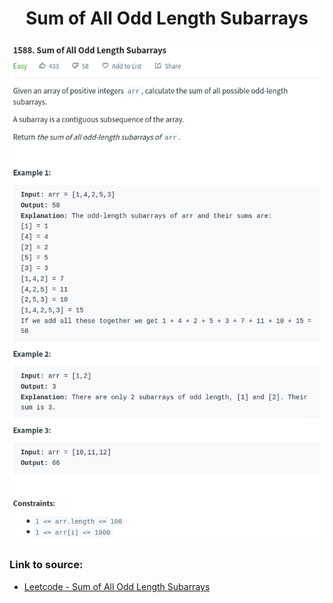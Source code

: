 <h1 align="center">Sum of All Odd Length Subarrays</h1>

![alt text](https://github.com/matthew01lokiet/Algorithmic-exercises/blob/main/z_description_images/Arrays/sum_of_all_odd_length_subarrays.png?raw=true)

### Link to source: 
- <a href="https://leetcode.com/problems/sum-of-all-odd-length-subarrays/">Leetcode - Sum of All Odd Length Subarrays</a>

